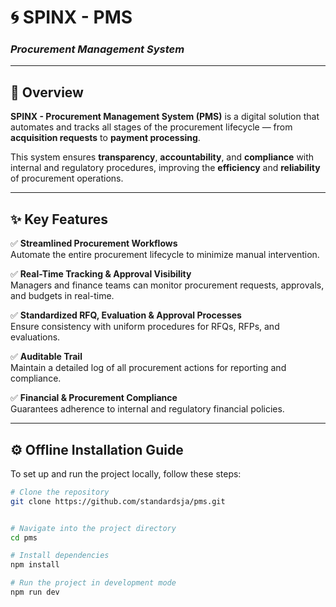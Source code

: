 # 🌀 **SPINX - PMS**
### _Procurement Management System_

---

## 📘 **Overview**

**SPINX - Procurement Management System (PMS)** is a digital solution that automates and tracks all stages of the procurement lifecycle — from **acquisition requests** to **payment processing**.

This system ensures **transparency**, **accountability**, and **compliance** with internal and regulatory procedures, improving the **efficiency** and **reliability** of procurement operations.

---

## ✨ **Key Features**

✅ **Streamlined Procurement Workflows**  
Automate the entire procurement lifecycle to minimize manual intervention.

✅ **Real-Time Tracking & Approval Visibility**  
Managers and finance teams can monitor procurement requests, approvals, and budgets in real-time.

✅ **Standardized RFQ, Evaluation & Approval Processes**  
Ensure consistency with uniform procedures for RFQs, RFPs, and evaluations.

✅ **Auditable Trail**  
Maintain a detailed log of all procurement actions for reporting and compliance.

✅ **Financial & Procurement Compliance**  
Guarantees adherence to internal and regulatory financial policies.

---

## ⚙️ **Offline Installation Guide**

To set up and run the project locally, follow these steps:

```bash
# Clone the repository
git clone https://github.com/standardsja/pms.git


# Navigate into the project directory
cd pms

# Install dependencies
npm install

# Run the project in development mode
npm run dev
